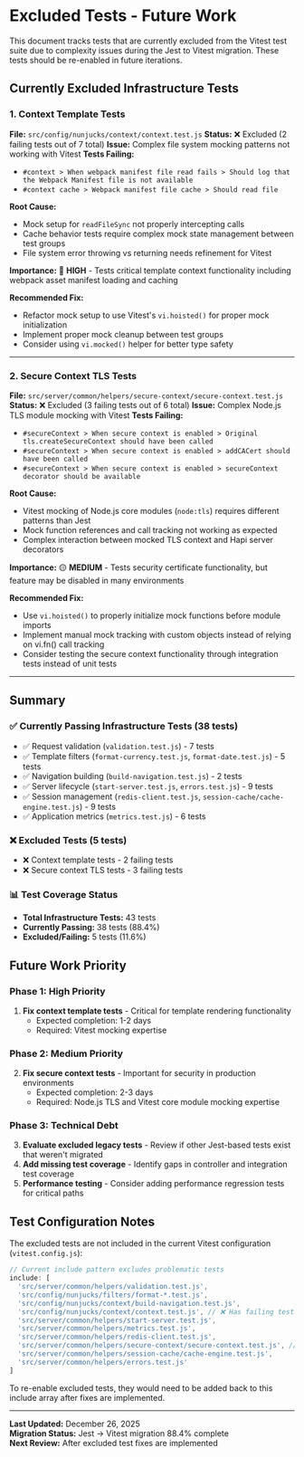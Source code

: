 # Excluded Tests - Future Work

This document tracks tests that are currently excluded from the Vitest test suite due to complexity issues during the Jest to Vitest migration. These tests should be re-enabled in future iterations.

## Currently Excluded Infrastructure Tests

### 1. Context Template Tests

**File:** `src/config/nunjucks/context/context.test.js`
**Status:** ❌ Excluded (2 failing tests out of 7 total)
**Issue:** Complex file system mocking patterns not working with Vitest
**Tests Failing:**

- `#context > When webpack manifest file read fails > Should log that the Webpack Manifest file is not available`
- `#context cache > Webpack manifest file cache > Should read file`

**Root Cause:**

- Mock setup for `readFileSync` not properly intercepting calls
- Cache behavior tests require complex mock state management between test groups
- File system error throwing vs returning needs refinement for Vitest

**Importance:** 🔴 **HIGH** - Tests critical template context functionality including webpack asset manifest loading and caching

**Recommended Fix:**

- Refactor mock setup to use Vitest's `vi.hoisted()` for proper mock initialization
- Implement proper mock cleanup between test groups
- Consider using `vi.mocked()` helper for better type safety

---

### 2. Secure Context TLS Tests

**File:** `src/server/common/helpers/secure-context/secure-context.test.js`
**Status:** ❌ Excluded (3 failing tests out of 6 total)
**Issue:** Complex Node.js TLS module mocking with Vitest
**Tests Failing:**

- `#secureContext > When secure context is enabled > Original tls.createSecureContext should have been called`
- `#secureContext > When secure context is enabled > addCACert should have been called`
- `#secureContext > When secure context is enabled > secureContext decorator should be available`

**Root Cause:**

- Vitest mocking of Node.js core modules (`node:tls`) requires different patterns than Jest
- Mock function references and call tracking not working as expected
- Complex interaction between mocked TLS context and Hapi server decorators

**Importance:** 🟡 **MEDIUM** - Tests security certificate functionality, but feature may be disabled in many environments

**Recommended Fix:**

- Use `vi.hoisted()` to properly initialize mock functions before module imports
- Implement manual mock tracking with custom objects instead of relying on vi.fn() call tracking
- Consider testing the secure context functionality through integration tests instead of unit tests

---

## Summary

### ✅ Currently Passing Infrastructure Tests (38 tests)

- ✅ Request validation (`validation.test.js`) - 7 tests
- ✅ Template filters (`format-currency.test.js`, `format-date.test.js`) - 5 tests
- ✅ Navigation building (`build-navigation.test.js`) - 2 tests
- ✅ Server lifecycle (`start-server.test.js`, `errors.test.js`) - 9 tests
- ✅ Session management (`redis-client.test.js`, `session-cache/cache-engine.test.js`) - 9 tests
- ✅ Application metrics (`metrics.test.js`) - 6 tests

### ❌ Excluded Tests (5 tests)

- ❌ Context template tests - 2 failing tests
- ❌ Secure context TLS tests - 3 failing tests

### 📊 Test Coverage Status

- **Total Infrastructure Tests:** 43 tests
- **Currently Passing:** 38 tests (88.4%)
- **Excluded/Failing:** 5 tests (11.6%)

## Future Work Priority

### Phase 1: High Priority

1. **Fix context template tests** - Critical for template rendering functionality
   - Expected completion: 1-2 days
   - Required: Vitest mocking expertise

### Phase 2: Medium Priority

2. **Fix secure context tests** - Important for security in production environments
   - Expected completion: 2-3 days
   - Required: Node.js TLS and Vitest core module mocking expertise

### Phase 3: Technical Debt

3. **Evaluate excluded legacy tests** - Review if other Jest-based tests exist that weren't migrated
4. **Add missing test coverage** - Identify gaps in controller and integration test coverage
5. **Performance testing** - Consider adding performance regression tests for critical paths

## Test Configuration Notes

The excluded tests are not included in the current Vitest configuration (`vitest.config.js`):

```javascript
// Current include pattern excludes problematic tests
include: [
  'src/server/common/helpers/validation.test.js',
  'src/config/nunjucks/filters/format-*.test.js',
  'src/config/nunjucks/context/build-navigation.test.js',
  'src/config/nunjucks/context/context.test.js', // ❌ Has failing tests
  'src/server/common/helpers/start-server.test.js',
  'src/server/common/helpers/metrics.test.js',
  'src/server/common/helpers/redis-client.test.js',
  'src/server/common/helpers/secure-context/secure-context.test.js', // ❌ Has failing tests
  'src/server/common/helpers/session-cache/cache-engine.test.js',
  'src/server/common/helpers/errors.test.js'
]
```

To re-enable excluded tests, they would need to be added back to this include array after fixes are implemented.

---

**Last Updated:** December 26, 2025  
**Migration Status:** Jest → Vitest migration 88.4% complete  
**Next Review:** After excluded test fixes are implemented

